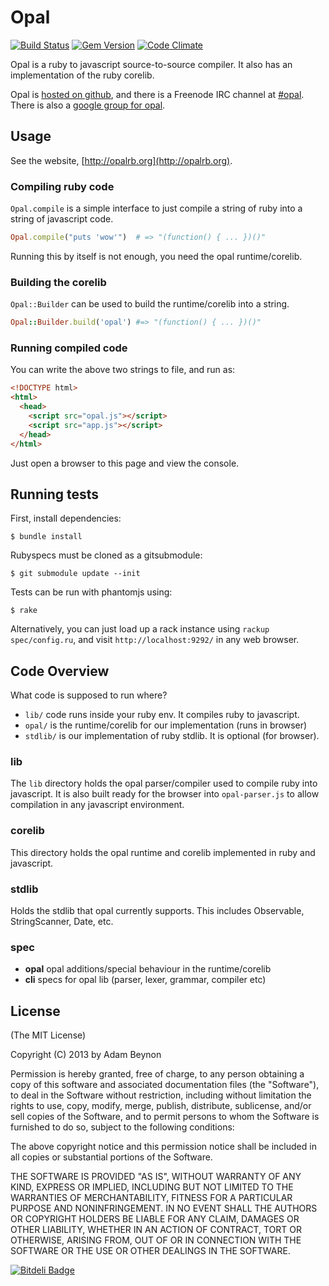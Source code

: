# Opal

[![Build Status](https://secure.travis-ci.org/opal/opal.png?branch=master)](http://travis-ci.org/opal/opal)
[![Gem Version](https://badge.fury.io/rb/opal.png)](http://badge.fury.io/rb/opal)
[![Code Climate](https://codeclimate.com/github/opal/opal.png)](https://codeclimate.com/github/opal/opal)

Opal is a ruby to javascript source-to-source compiler. It also has an
implementation of the ruby corelib.

Opal is [hosted on github](http://github.com/opal/opal), and there
is a Freenode IRC channel at [#opal](http://webchat.freenode.net/?channels=opal). There is also a [google group for opal](http://groups.google.com/forum/#!forum/opalrb).

## Usage

See the website, [http://opalrb.org](http://opalrb.org).

### Compiling ruby code

`Opal.compile` is a simple interface to just compile a string of ruby into a
string of javascript code.

```ruby
Opal.compile("puts 'wow'")  # => "(function() { ... })()"
```

Running this by itself is not enough, you need the opal runtime/corelib.

### Building the corelib

`Opal::Builder` can be used to build the runtime/corelib into a string.

```ruby
Opal::Builder.build('opal') #=> "(function() { ... })()"
```

### Running compiled code

You can write the above two strings to file, and run as:

```html
<!DOCTYPE html>
<html>
  <head>
    <script src="opal.js"></script>
    <script src="app.js"></script>
  </head>
</html>
```

Just open a browser to this page and view the console.

## Running tests

First, install dependencies:

    $ bundle install

Rubyspecs must be cloned as a gitsubmodule:

    $ git submodule update --init

Tests can be run with phantomjs using:

    $ rake

Alternatively, you can just load up a rack instance using `rackup spec/config.ru`, and
visit `http://localhost:9292/` in any web browser.

## Code Overview

What code is supposed to run where?

* `lib/` code runs inside your ruby env. It compiles ruby to javascript.
* `opal/` is the runtime/corelib for our implementation (runs in browser)
* `stdlib/` is our implementation of ruby stdlib. It is optional (for browser).

### lib

The `lib` directory holds the opal parser/compiler used to compile ruby
into javascript. It is also built ready for the browser into `opal-parser.js`
to allow compilation in any javascript environment.

### corelib

This directory holds the opal runtime and corelib implemented in ruby and
javascript.

### stdlib

Holds the stdlib that opal currently supports. This includes Observable,
StringScanner, Date, etc.

### spec

* **opal** opal additions/special behaviour in the runtime/corelib
* **cli** specs for opal lib (parser, lexer, grammar, compiler etc)

## License

(The MIT License)

Copyright (C) 2013 by Adam Beynon

Permission is hereby granted, free of charge, to any person obtaining a copy
of this software and associated documentation files (the "Software"), to deal
in the Software without restriction, including without limitation the rights
to use, copy, modify, merge, publish, distribute, sublicense, and/or sell
copies of the Software, and to permit persons to whom the Software is
furnished to do so, subject to the following conditions:

The above copyright notice and this permission notice shall be included in
all copies or substantial portions of the Software.

THE SOFTWARE IS PROVIDED "AS IS", WITHOUT WARRANTY OF ANY KIND, EXPRESS OR
IMPLIED, INCLUDING BUT NOT LIMITED TO THE WARRANTIES OF MERCHANTABILITY,
FITNESS FOR A PARTICULAR PURPOSE AND NONINFRINGEMENT. IN NO EVENT SHALL THE
AUTHORS OR COPYRIGHT HOLDERS BE LIABLE FOR ANY CLAIM, DAMAGES OR OTHER
LIABILITY, WHETHER IN AN ACTION OF CONTRACT, TORT OR OTHERWISE, ARISING FROM,
OUT OF OR IN CONNECTION WITH THE SOFTWARE OR THE USE OR OTHER DEALINGS IN
THE SOFTWARE.


[![Bitdeli Badge](https://d2weczhvl823v0.cloudfront.net/opal/opal/trend.png)](https://bitdeli.com/free "Bitdeli Badge")

